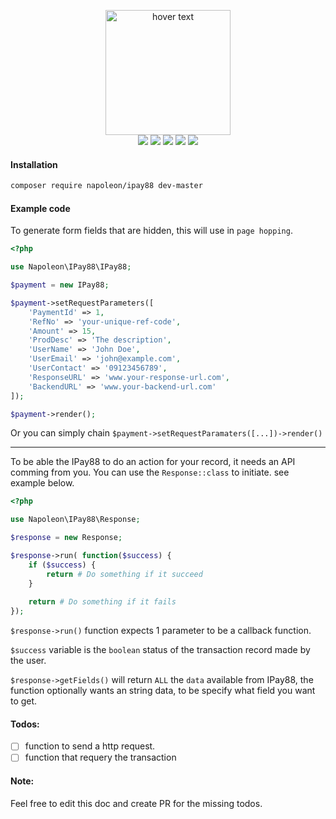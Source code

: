 <p align="center">
  <img src="https://www.ipay88.com/image/ipay88_logo_wide.png" width="200" title="hover text">
  <br />
  <img class="latest_stable_version_img" src="https://poser.pugx.org/napoleon/ipay88/v/stable?format=flat-square">
  <img class="total_img" src="https://poser.pugx.org/napoleon/ipay88/downloads?format=flat-square">
  <img class="license_img" src="https://poser.pugx.org/napoleon/ipay88/license?format=flat-square">
  <img src="https://scrutinizer-ci.com/g/napoleon101392/ipay88/badges/quality-score.png?b=master">
  <img src="https://travis-ci.org/napoleon101392/ipay88.svg?branch=master">
</p>

#### Installation
``` sh
composer require napoleon/ipay88 dev-master
```

#### Example code

To generate form fields that are hidden,
this will use in `page hopping`.

``` php
<?php

use Napoleon\IPay88\IPay88;

$payment = new IPay88;

$payment->setRequestParameters([
    'PaymentId' => 1,
    'RefNo' => 'your-unique-ref-code',
    'Amount' => 15,
    'ProdDesc' => 'The description',
    'UserName' => 'John Doe',
    'UserEmail' => 'john@example.com',
    'UserContact' => '09123456789',
    'ResponseURL' => 'www.your-response-url.com',
    'BackendURL' => 'www.your-backend-url.com'
]);

$payment->render();

```
Or you can simply chain `$payment->setRequestParamaters([...])->render()`

___

To be able the IPay88 to do an action for your record, it needs an API comming from you.
You can use the `Response::class` to initiate. see example below.

``` php
<?php

use Napoleon\IPay88\Response;

$response = new Response;

$response->run( function($success) {
    if ($success) {
        return # Do something if it succeed
    }
    
    return # Do something if it fails
});
```

`$response->run()` function expects 1 parameter to be a callback function.

`$success` variable is the `boolean` status of the transaction record made by the user.

`$response->getFields()` will return `ALL` the `data` available from IPay88, the function optionally wants an string data, to be specify what field you want to get.

#### Todos:
- [ ] function to send a http request.
- [ ] function that requery the transaction

#### Note:
Feel free to edit this doc and create PR for the missing todos.

